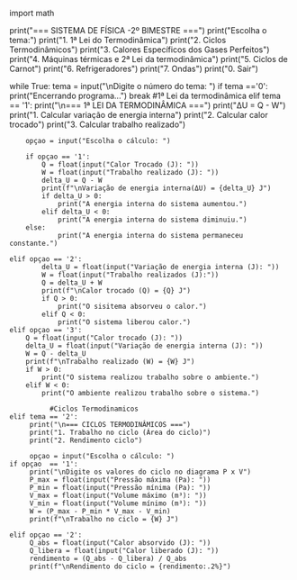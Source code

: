 import math

print("=== SISTEMA DE FÍSICA -2º BIMESTRE ===")
print("Escolha o tema:")
print("1. 1ª Lei do Termodinâmica")
print("2. Ciclos Termodinâmicos")
print("3. Calores Específicos dos Gases Perfeitos")
print("4. Máquinas térmicas e 2ª Lei da termodinâmica")
print("5. Ciclos de Carnot")
print("6. Refrigeradores")
print("7. Ondas")
print("0. Sair")

while True:
    tema = input("\nDigite o número do tema: ")
    if tema  =='0':
        print("Encerrando programa...")
        break
    #1ª Lei da termodinâmica
    elif tema == '1':
        print("\n=== 1ª LEI DA TERMODINÂMICA ===")
        print("ΔU = Q - W")
        print("1. Calcular variação de energia interna")
        print("2. Calcular calor trocado")
        print("3. Calcular trabalho realizado")

        opçao = input("Escolha o cálculo: ")

        if opçao == '1':
            Q = float(input("Calor Trocado (J): "))
            W = float(input("Trabalho realizado (J): "))
            delta_U = Q - W 
            print(f"\nVariação de energia interna(ΔU) = {delta_U} J")
            if delta_U > 0:
                print("A energia interna do sistema aumentou.")
            elif delta_U < 0:
                print("A energia interna do sistema diminuiu.")
        else:
                print("A energia interna do sistema permaneceu constante.")

    elif opçao == '2':
            delta_U = float(input("Variação de energia interna (J): "))
            W = float(input("Trabalho realizados (J):"))
            Q = delta_U + W 
            print(f"\nCalor trocado (Q) = {Q} J")
            if Q > 0:
                print("O sisitema absorveu o calor.")
            elif Q < 0:
                print("O sistema liberou calor.")     
    elif opçao == '3':
        Q = float(input("Calor trocado (J): "))
        delta_U = float(input("Variação de energia interna (J): "))
        W = Q - delta_U
        print(f"\nTrabalho realizado (W) = {W} J")
        if W > 0:
            print("O sistema realizou trabalho sobre o ambiente.")
        elif W < 0:
            print("O ambiente realizou trabalho sobre o sistema.")

              #Ciclos Termodinamicos
    elif tema == '2':
         print("\n=== CICLOS TERMODINÂMICOS ===")
         print("1. Trabalho no ciclo (Área do ciclo)")
         print("2. Rendimento ciclo")

         opçao = input("Escolha o cálculo: ")
    if opçao  == '1':
         print("\nDigite os valores do ciclo no diagrama P x V")
         P_max = float(input("Pressão máxima (Pa): "))
         P_min = float(input("Pressão mínima (Pa): "))
         V_max = float(input("Volume máximo (m³): "))
         V_min = float(input("Volume mínimo (m³): "))
         W = (P_max - P_min * V_max - V_min)
         print(f"\nTrabalho no ciclo = {W} J")

    elif opçao == '2':
         Q_abs = float(input("Calor absorvido (J): "))
         Q_libera = float(input("Calor liberado (J): "))
         rendimento = (Q_abs - Q_libera) / Q_abs
         print(f"\nRendimento do ciclo = {rendimento:.2%}")

